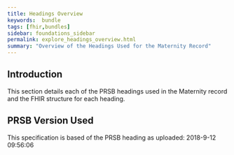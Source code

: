 ```yaml
---
title: Headings Overview
keywords:  bundle
tags: [fhir,bundles]
sidebar: foundations_sidebar
permalink: explore_headings_overview.html
summary: "Overview of the Headings Used for the Maternity Record"
---
```


## Introduction ##

This section details each of the PRSB headings used in the Maternity record and the FHIR structure for each heading.

## PRSB Version Used ##

This specification is based of the PRSB heading as uploaded: 2018-9-12 09:56:06

